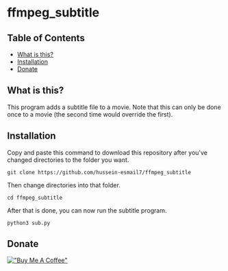 # ffmpeg_subtitle

## Table of Contents
- [What is this?](#what-is-this)
- [Installation](#installation)
- [Donate](#donate)

## What is this?
This program adds a subtitle file to a movie. Note that this can only be done once to a movie (the second time would override the first). 

## Installation
Copy and paste this command to download this repository after you've changed directories to the folder you want.
```
git clone https://github.com/hussein-esmail7/ffmpeg_subtitle
```
Then change directories into that folder.
```
cd ffmpeg_subtitle
```
After that is done, you can now run the subtitle program.
```
python3 sub.py
```

## Donate
[!["Buy Me A Coffee"](https://www.buymeacoffee.com/assets/img/custom_images/orange_img.png)](https://www.buymeacoffee.com/husseinesmail)
